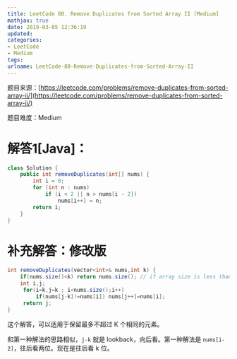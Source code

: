 ```yaml
---
title: LeetCode 80. Remove Duplicates from Sorted Array II [Medium]
mathjax: true
date: 2019-03-05 12:36:19
updated:
categories:
- LeetCode
- Medium
tags:
urlname: LeetCode-80-Remove-Duplicates-from-Sorted-Array-II
---
```




<!-- more -->

题目来源：[https://leetcode.com/problems/remove-duplicates-from-sorted-array-ii/](https://leetcode.com/problems/remove-duplicates-from-sorted-array-ii/)

题目难度：Medium



# 解答1[Java]：

```java
class Solution {
    public int removeDuplicates(int[] nums) {
        int i = 0;
        for (int n : nums)
            if (i < 2 || n > nums[i - 2])
                nums[i++] = n;
        return i;
    }
}
```



# 补充解答：修改版

```java
int removeDuplicates(vector<int>& nums,int k) {
    if(nums.size()<k) return nums.size(); // if array size is less than k then return the same
    int i,j;
     for(i=k,j=k ; i<nums.size();i++)
         if(nums[j-k]!=nums[i]) nums[j++]=nums[i];
     return j;
}
```

这个解答，可以适用于保留最多不超过 K 个相同的元素。

和第一种解法的思路相似，`j-k` 就是 lookback，向后看。第一种解法是 `nums[i-2]`，往后看两位。现在是往后看 k 位。
